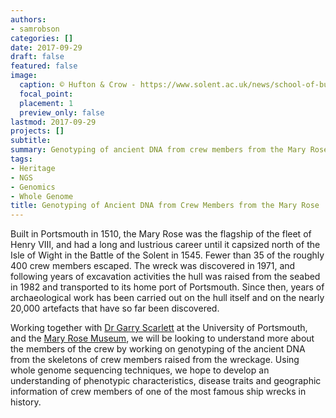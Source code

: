 ```yaml
---
authors:
- samrobson
categories: []
date: 2017-09-29
draft: false
featured: false
image:
  caption: © Hufton & Crow - https://www.solent.ac.uk/news/school-of-business-law-and-communications/2017/assets/mary-rose-museum-copyrighted.jpg
  focal_point: 
  placement: 1
  preview_only: false
lastmod: 2017-09-29
projects: []
subtitle: 
summary: Genotyping of ancient DNA from crew members from the Mary Rose to identfy phenotypic traits and disease traits
tags:
- Heritage
- NGS
- Genomics
- Whole Genome
title: Genotyping of Ancient DNA from Crew Members from the Mary Rose
---
```


Built in Portsmouth in 1510, the Mary Rose was the flagship of the fleet of Henry VIII, and had a long and lustrious career until it capsized north of the Isle of Wight in the Battle of the Solent in 1545. Fewer than 35 of the roughly 400 crew members escaped. The wreck was discovered in 1971, and following years of excavation activities the hull was raised from the seabed in 1982 and transported to its home port of Portsmouth. Since then, years of archaeological work has been carried out on the hull itself and on the nearly 20,000 artefacts that have so far been discovered. 

Working together with [Dr Garry Scarlett](http://www.port.ac.uk/school-of-biological-sciences/staff/dr-garry-scarlett.html) at the University of Portsmouth, and the [Mary Rose Museum](http://www.maryrose.org), we will be looking to understand more about the members of the crew by working on genotyping of the ancient DNA from the skeletons of crew members raised from the wreckage. Using whole genome sequencing techniques, we hope to develop an understanding of phenotypic characteristics, disease traits and geographic information of crew members of one of the most famous ship wrecks in history.